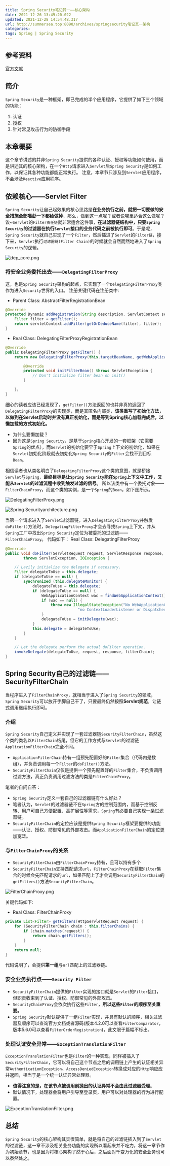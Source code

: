```yaml
---
title: Spring Security笔记其一——核心架构
date: 2021-12-26 13:49:20.022
updated: 2021-12-28 14:54:48.317
url: http://summersea.top:8090/archives/springsecurity笔记其一架构
categories: 
tags: Spring | Spring Security
---
```



## 参考资料
[官方文献](https://docs.spring.io/spring-security/reference/index.html)


## 简介

`Spring Security`是一种框架，即已完成的半个应用程序，它提供了如下三个领域的功能：

1. 认证
2. 授权
3. 针对常见攻击行为的防御手段


## 本章概要

这个章节讲述的并非`Spring Security`提供的各种认证、授权等功能如何使用，而是讲述其的核心架构，在一个`Http`请求进入`Servlet`后`Spring Security`是如何工作，以保证其各种功能都能正常执行。
注意，本章节只涉及到`Servlet`应用程序，不会涉及`Reactive`应用程序。


## 依赖核心——Servlet Filter

`Spring Security`让自己起效果的核心思路是**在业务执行之前，就把一切要做的安全措施全部噶彭一下都给做掉**，那么，做到这一点呢？或者说哪里适合这么做呢？诶~`Servlet`的`Filter责任链`就非常适合这件事，**在过滤器链结构中，只要`Spring Security`的过滤器在执行`Servlet`接口的业务代码之前被执行即可**。于是呢，`Spring Security`就自己实现了一个`Filter`，然后插进了`Servlet`的`Filter链`，接下来，`Servlet`执行`过滤器链(Filter Chain)`的时候就会自然而然地进入了`Spring Security`的逻辑。

![dep_core.png](doc_img/dep_core.png)




















### 将安全业务委托出去——`DelegatingFilterProxy`

这，也是`Spring Security`架构的起点，它实现了一个`DelegatingFilterProxy`类作为进入`Security`世界的入口。
注册关键代码在注册类中:
- Parent Class: AbstractFilterRegistrationBean
```java
@Override
protected Dynamic addRegistration(String description, ServletContext servletContext) {
	Filter filter = getFilter();
	return servletContext.addFilter(getOrDeduceName(filter), filter);
}
```
- Real Class: DelegatingFilterProxyRegistrationBean
```java
@Override
public DelegatingFilterProxy getFilter() {
	return new DelegatingFilterProxy(this.targetBeanName, getWebApplicationContext()) {

		@Override
		protected void initFilterBean() throws ServletException {
			// Don't initialize filter bean on init()
		}

	};
}
```
细心的读者应该已经发现了，`getFilter()`方法返回的也并非真的返回了`DelegatingFilterProxy`的实现类，而是其匿名内部类，**该类重写了初始化方法，以做到在Servlet启动时并没有真正初始化，而是等到Spring核心加载完成后，以懒加载的方式初始化。**
- 为什么要懒加载？
- 因为这是`Spring Security`，是基于`Spring`核心开发的一套框架（它需要`Spring`的优点），而`Servlet`的初始化要早于`Spring`上下文的初始化，如果在`Servlet`初始化阶段就去初始化`Spring Security`的`Filter`会找不到目标`Bean`。

相信读者也从类名明白了`DelegatingFilterProxy`这个类的意图，就是桥接`Servlet`与`Spring`，**最终目标是让`Spring Security`能在`Spring`上下文中工作，又能从`Servlet`的过滤流程中收到触发过滤的信号。** 所以该类中有一个委托对象——`FilterChainProxy`，而这个类的实例，是一个`Spring`的`Bean`，如下图所示。

![DelegatingFilterProxy.png](doc_img/DelegatingFilterProxy.png)


















![Spring Securityarchitecture.png](Spring%20Securityarchitecture.png)

























当第一个请求进入了`Servlet`过滤器链，进入`DelegatingFilterProxy`并触发`doFilter()`方法时，`DelegatingFilterProxy`才会去寻找`Spring`上下文，并从`Spring`工厂中找出`Spring Security`定位为被委托的过滤链——`FilterChainProxy`。
代码如下：
Real Class: DelegatingFilterProxy
```java
@Override
public void doFilter(ServletRequest request, ServletResponse response, FilterChain filterChain)
		throws ServletException, IOException {

	// Lazily initialize the delegate if necessary.
	Filter delegateToUse = this.delegate;
	if (delegateToUse == null) {
		synchronized (this.delegateMonitor) {
			delegateToUse = this.delegate;
			if (delegateToUse == null) {
				WebApplicationContext wac = findWebApplicationContext();
				if (wac == null) {
					throw new IllegalStateException("No WebApplicationContext found: " +
								"no ContextLoaderListener or DispatcherServlet registered?");
				}
				delegateToUse = initDelegate(wac);
			}
			this.delegate = delegateToUse;
		}
	}

	// Let the delegate perform the actual doFilter operation.
	invokeDelegate(delegateToUse, request, response, filterChain);
}
```

## Spring Security自己的过滤链——SecurityFilterChain


当程序进入了`FilterChainProxy`，就相当于进入了`Spring Security`的领域，`Spring Security`可以放开手脚自己干了，只要最终仍然按照**Servlet规范**，让链式调用继续执行即可。

### 介绍
`Spring Security`自己定义并实现了一套过滤器链`SecurityFilterChain`，虽然这个类的类名以`FilterChain`结尾，但它的工作方式与`Servlet`的过滤链`ApplicationFilterChain`完全不同。
- `ApplicationFilterChain`持有一组预先配置好的`Filter`集合（代码内是数组），并负责调用每一个`Filter`的`doFilter()`方法。
- `SecurityFilterChain`仅仅是提供一个预先配置好的`Filter`集合，不负责调用过滤方法，真正负责调用过滤方法的类是`FilterChainProxy`。

笔者的自问自答：
- `Spring Security`定义一套自己的过滤器链有什么好处？
- 笔者认为，`Servlet`的过滤器链不在`Spring`方的控制范围内，而基于控制反转、用户可自己方便配置、高扩展性等需求，`Spring`有必要自己实现一条过滤器链。
- `SecurityFilterChain`的定位应该是提供`Spring Security`框架要提供的功能——认证、授权、防御常见的外部攻击。而`ApplicationFilterChain`的定位更加宽泛。





### 与`FilterChainProxy`的关系

- `SecurityFilterChain`由`FilterChainProxy`持有，且可以持有多个
- `SecurityFilterChain`支持匹配请求`url`，`FilterChainProxy`在获取`Filter`集合的时候会先匹配请求的`url`，如果匹配上了才会调用`SecurityFilterChain`的`getFilters()`方法`SecurityFilterChain`。

![FilterChainProxy.png](doc_img/FilterChainProxy.png)














关键代码如下:
- Real Class: FilterChainProxy
```java
private List<Filter> getFilters(HttpServletRequest request) {
	for (SecurityFilterChain chain : this.filterChains) {
		if (chain.matches(request)) {
			return chain.getFilters();
		}
	}
	return null;
}
```
代码说明了，会提供**第一组**与`url`匹配上的过滤器链。


### 安全业务执行点——`Security Filter`

- `SecurityFilterChain`提供的`Filter`实现的接口就是`Servlet`的`Filter`接口，但职责收束到了认证、授权、防御常见的外部攻击。
- `SecurityChainProxy`会依次执行这些`Filter`，**所以这些`Filter`的顺序至关重要。**
- `Spring Security`默认提供了一组`Filter`实现，并具有默认的顺序，相关过滤器及顺序可以查询官方文档或者源码(版本4.2.0可以查看`FilterComparator`，版本5.6.0可以查看`FilterOrderRegistration`)，此文限于篇幅不标出。


### 处理认证安全异常——`ExceptionTranslationFilter`

`ExceptionTranslationFilter`也是`Filter`的一种实现，同样被插入了`SecurityFilterChain`，它可以将自己这个节点之后的调用链上产生的认证相关异常`AuthenticationException`、`AccessDeniedException`转换成对应的`Http`响应应并返回，相当于是一个统一认证异常处理器。

- **值得注意的是，在该节点被调用前抛出的认证异常不会由此过滤器受理**。
- 默认情况下，处理器会将用户引导至登录页，用户可以对处理器的行为进行配置。

![ExceptionTranslationFilter.png](doc_img/ExceptionTranslationFilter.png)




















## 总结

`Spring Security`的核心架构其实很简单，就是将自己的过滤链插入到了`Servlet`的过滤链，这一章不涉及相关业务功能的实现所以看起来并不吃力，将这一章节作为初始章节，也是因为将核心架构了然于心后，之后面对千变万化的安全业务也可以泰然处之。
